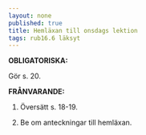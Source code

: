 ```yaml
---
layout: none
published: true
title: Hemläxan till onsdags lektion
tags: rub16.6 läksyt
---
```

**OBLIGATORISKA:**

Gör s. 20.

**FRÅNVARANDE:**

1. Översätt s. 18-19.

2. Be om anteckningar till hemläxan.


